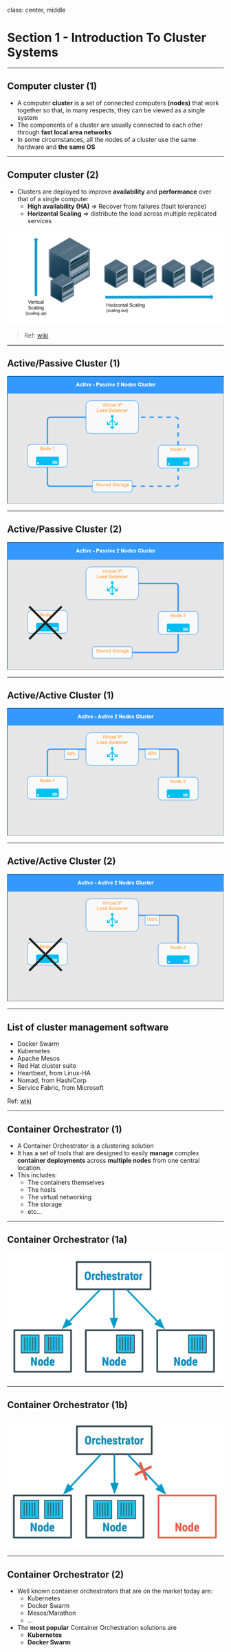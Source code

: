 class: center, middle
# Section 1 - Introduction To Cluster Systems

---

## Computer cluster (1)
 - A computer **cluster** is a set of connected computers **(nodes)** that work together so that, in many respects, they can be viewed as a single system 
 - The components of a cluster are usually connected to each other through **fast local area networks** 
 - In some circumstances, all the nodes of a cluster use the same hardware and **the same OS**  

---

## Computer cluster (2)
 - Clusters are deployed to improve **availability** and **performance** over that of a single computer
    - **High availability (HA)** => Recover from failures (fault tolerance) 
    - **Horizontal Scaling** => distribute the load across multiple replicated services
    
![img_width_100](images/horizontal-vs-vertical-scaling-diagram.png)


>Ref: [wiki](https://en.wikipedia.org/wiki/Computer_cluster)

---

## Active/Passive Cluster (1)
![img_width_100](images/K_S0_Two-Node_Cluster.png)

---

## Active/Passive Cluster (2)
![img_width_100](images/K_S0_Two-Node_Cluster_n2.png)

---

## Active/Active Cluster (1)
![img_width_100](images/K_S0_Two-Node_Cluster_aa.png)
 
---
 
## Active/Active Cluster (2)
![img_width_100](images/K_S0_Two-Node_Cluster_aa_n2.png)
 
---

## List of cluster management software
 - Docker Swarm
 - Kubernetes
 - Apache Mesos
 - Red Hat cluster suite
 - Heartbeat, from Linux-HA
 - Nomad, from HashiCorp
 - Service Fabric, from Microsoft

Ref: [wiki](https://en.wikipedia.org/wiki/List_of_cluster_management_software)

---

## Container Orchestrator (1)
 - A Container Orchestrator is a clustering solution
 - It has a set of tools that are designed to easily **manage** complex **container deployments** across **multiple nodes** from one central location. 
 - This includes:
    - The containers themselves 
    - The hosts 
    - The virtual networking
    - The storage 
    - etc…
    
---

## Container Orchestrator (1a)
![img_width_100](images/K_S0_Orchestration_3_nodes.jpg)

---

## Container Orchestrator (1b)
![img_width_100](images/K_S0_Orchestration_3_nodes_x_red_b.jpg)

---
## Container Orchestrator (2)    
 - Well known container orchestrators that are on the market today are:
    - Kubernetes 
    - Docker Swarm 
    - Mesos/Marathon 
    - ...
 - The **most popular** Container Orchestration solutions are 
    - **Kubernetes**  
    - **Docker Swarm**  

 


